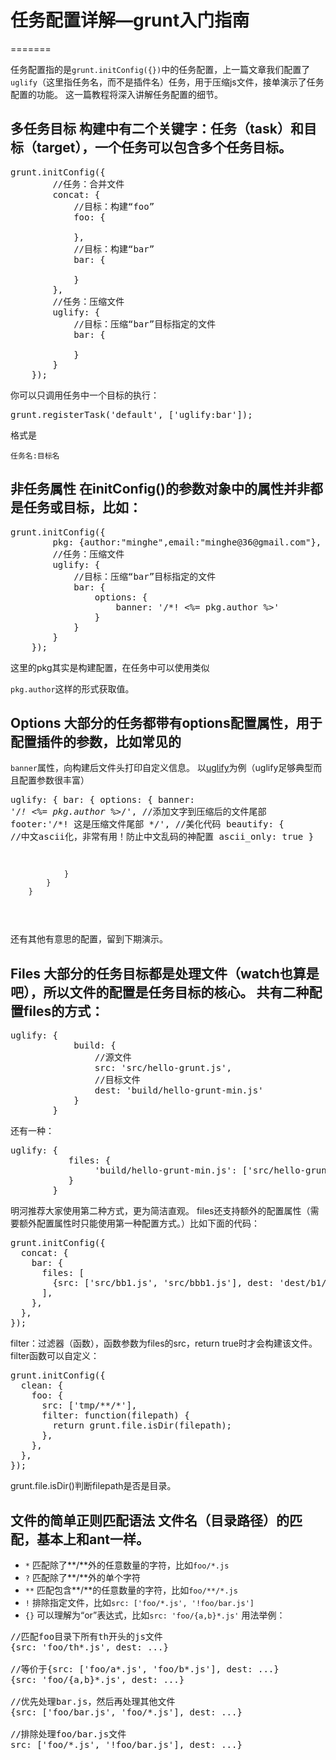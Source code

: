 # 任务配置详解—grunt入门指南
=======

任务配置指的是`grunt.initConfig({})`中的任务配置，上一篇文章我们配置了`uglify`（这里指任务名，而不是插件名）任务，用于压缩js文件，接单演示了任务配置的功能。 这一篇教程将深入讲解任务配置的细节。 
## 多任务目标 构建中有二个关键字：任务（task）和目标（target），一个任务可以包含多个任务目标。 

<pre class='brush: javascript;'>grunt.initConfig({
        //任务：合并文件
        concat: {
            //目标：构建“foo”
            foo: {

            },
            //目标：构建“bar”
            bar: {

            }
        },
        //任务：压缩文件
        uglify: {
            //目标：压缩“bar”目标指定的文件
            bar: {

            }
        }
    });
</pre> 你可以只调用任务中一个目标的执行： 

<pre class='brush: javascript;'>grunt.registerTask('default', ['uglify:bar']);
</pre> 格式是

`任务名:目标名` 
## 非任务属性 在initConfig()的参数对象中的属性并非都是任务或目标，比如： 

<pre class='brush: javascript;'>grunt.initConfig({
        pkg: {author:"minghe",email:"minghe@36@gmail.com"},
        //任务：压缩文件
        uglify: {
            //目标：压缩“bar”目标指定的文件
            bar: {
                options: {
                    banner: '/*! &lt;%= pkg.author %>'
                }
            }
        }
    });
</pre> 这里的pkg其实是构建配置，在任务中可以使用类似

`pkg.author`这样的形式获取值。 
## Options 大部分的任务都带有options配置属性，用于配置插件的参数，比如常见的

`banner`属性，向构建后文件头打印自定义信息。 以<a href="https://github.com/gruntjs/grunt-contrib-uglify" target="_blank">uglify</a>为例（uglify足够典型而且配置参数很丰富） <pre class='brush: javascript;'>uglify: {
            bar: {
                options: {
                    banner: '/*! &lt;%= pkg.author %>*/',
                    //添加文字到压缩后的文件尾部
                    footer:'/*! 这是压缩文件尾部 */',
                    //美化代码
                    beautify: {
                        //中文ascii化，非常有用！防止中文乱码的神配置
                        ascii_only: true
                    }

                }
            }
        }
</pre> 还有其他有意思的配置，留到下期演示。 

## Files 大部分的任务目标都是处理文件（watch也算是吧），所以文件的配置是任务目标的核心。 共有二种配置files的方式： 

<pre class='brush: javascript;'>uglify: {
            build: {
                //源文件
                src: 'src/hello-grunt.js',
                //目标文件
                dest: 'build/hello-grunt-min.js'
            }
        }
</pre> 还有一种： 

<pre class='brush: javascript;'>uglify: {
           files: {
                'build/hello-grunt-min.js': ['src/hello-grunt.js']
           }
        }
</pre> 明河推荐大家使用第二种方式，更为简洁直观。 files还支持额外的配置属性（需要额外配置属性时只能使用第一种配置方式。）比如下面的代码： 

<pre class='brush: javascript;'>grunt.initConfig({
  concat: {
    bar: {
      files: [
        {src: ['src/bb1.js', 'src/bbb1.js'], dest: 'dest/b1/', filter: 'isFile'},
      ],
    },
  },
});
</pre> filter：过滤器（函数），函数参数为files的src，return true时才会构建该文件。 filter函数可以自定义： 

<pre class='brush: javascript;'>grunt.initConfig({
  clean: {
    foo: {
      src: ['tmp/**/*'],
      filter: function(filepath) {
        return grunt.file.isDir(filepath);
      },
    },
  },
});
</pre> grunt.file.isDir()判断filepath是否是目录。 

## 文件的简单正则匹配语法 文件名（目录路径）的匹配，基本上和ant一样。 

*   `*` 匹配除了**/**外的任意数量的字符，比如`foo/*.js`
*   `?` 匹配除了**/**外的单个字符
*   `**` 匹配包含**/**的任意数量的字符，比如`foo/**/*.js`
*   `!` 排除指定文件，比如`src: ['foo/*.js', '!foo/bar.js']`
*   `{}` 可以理解为“or”表达式，比如`src: 'foo/{a,b}*.js'` 用法举例： 

<pre class='brush: javascript;'>//匹配foo目录下所有th开头的js文件
{src: 'foo/th*.js', dest: ...}

//等价于{src: ['foo/a*.js', 'foo/b*.js'], dest: ...}
{src: 'foo/{a,b}*.js', dest: ...}

//优先处理bar.js，然后再处理其他文件
{src: ['foo/bar.js', 'foo/*.js'], dest: ...}

//排除处理foo/bar.js文件
src: ['foo/*.js', '!foo/bar.js'], dest: ...}

</pre>



